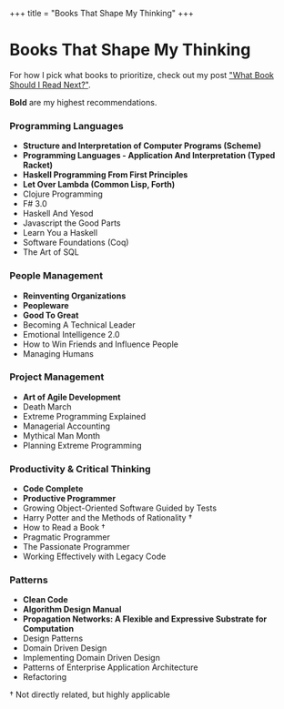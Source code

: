 +++
title = "Books That Shape My Thinking"
+++

<h1 class="centereded">Books That Shape My Thinking</h1>

For how I pick what books to prioritize, check out my post <a class="homelink"
href="/next-book">"What Book Should I Read Next?"</a>.

<b>Bold</b> are my highest recommendations.

<div class="col-md-12"> 
<div class="col-md-6"> 
<h3 class="centereded underline">Programming Languages</h3>
<ul>
    <li><b>Structure and Interpretation of Computer Programs (Scheme)</b></li>
    <li><b>Programming Languages - Application And Interpretation (Typed Racket)</b></li>
    <li><b>Haskell Programming From First Principles</b></li>
    <li><b>Let Over Lambda (Common Lisp, Forth)</b></li>
    <li>Clojure Programming</li>
    <li>F# 3.0</li>
    <li>Haskell And Yesod</li>
    <li>Javascript the Good Parts</li>
    <li>Learn You a Haskell</li>
    <li>Software Foundations (Coq)</li>
    <li>The Art of SQL</li>
</ul>
</div> 
<div class="col-md-6"> 
<h3 class="centereded underline">People Management</h3>
<ul>
    <li><b>Reinventing Organizations</b></li>
    <li><b>Peopleware</b></li>
    <li><b>Good To Great</b></li>
    <li>Becoming A Technical Leader</li>
    <li>Emotional Intelligence 2.0</li>
    <li>How to Win Friends and Influence People</li>
    <li>Managing Humans</li>
</ul>
</div> 
</div> 
<div class="col-md-12"> 
<div class="col-md-6"> 
<h3 class="centereded underline">Project Management</h3>
<ul>
    <li><b>Art of Agile Development</b></li>
    <li>Death March</li>
    <li>Extreme Programming Explained</li>
    <li>Managerial Accounting</li>
    <li>Mythical Man Month</li>
    <li>Planning Extreme Programming</li>
</ul>
</div> 
<div class="col-md-6"> 
<h3 class="centereded underline">Productivity & Critical Thinking</h3>
<ul>
    <li><b>Code Complete</b></li>
    <li><b>Productive Programmer</b></li>
    <li>Growing Object-Oriented Software Guided by Tests</li>
    <li>Harry Potter and the Methods of Rationality &#8224;</li>
    <li>How to Read a Book &#8224;</li>
    <li>Pragmatic Programmer</li>
    <li>The Passionate Programmer</li>
    <li>Working Effectively with Legacy Code</li>
</ul>
</div> 
</div> 
<div class="col-md-12"> 
<div class="col-md-6"> 
<h3 class="centereded underline">Patterns</h3>
<ul>
    <li><b>Clean Code</b></li>
    <li><b>Algorithm Design Manual</b></li>
    <li><b>Propagation Networks: A Flexible and Expressive Substrate for Computation</b></li>
    <li>Design Patterns</li>
    <li>Domain Driven Design</li>
    <li>Implementing Domain Driven Design</li>
    <li>Patterns of Enterprise Application Architecture</li>
    <li>Refactoring</li>
</ul>
</div> 
</div> 
&#8224; Not directly related, but highly applicable
